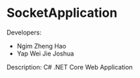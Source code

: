 # SocketApplication

Developers:
- Ngim Zheng Hao
- Yap Wei Jie Joshua

Description:
C# .NET Core Web Application
